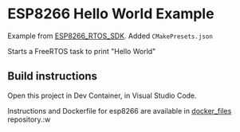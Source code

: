 # ESP8266 Hello World Example

Example from [ESP8266_RTOS_SDK](https://github.com/espressif/ESP8266_RTOS_SDK).
Added `CMakePresets.json`

Starts a FreeRTOS task to print "Hello World"

## Build instructions

Open this project in Dev Container, in Visual Studio Code.

Instructions and Dockerfile for esp8266 are available in [docker_files](https://github.com/mapi-ng/docker_files) repository.:w
